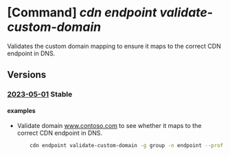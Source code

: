 # [Command] _cdn endpoint validate-custom-domain_

Validates the custom domain mapping to ensure it maps to the correct CDN endpoint in DNS.

## Versions

### [2023-05-01](/Resources/mgmt-plane/L3N1YnNjcmlwdGlvbnMve30vcmVzb3VyY2Vncm91cHMve30vcHJvdmlkZXJzL21pY3Jvc29mdC5jZG4vcHJvZmlsZXMve30vZW5kcG9pbnRzL3t9L3ZhbGlkYXRlY3VzdG9tZG9tYWlu/2023-05-01.xml) **Stable**

<!-- mgmt-plane /subscriptions/{}/resourcegroups/{}/providers/microsoft.cdn/profiles/{}/endpoints/{}/validatecustomdomain 2023-05-01 -->

#### examples

- Validate domain www.contoso.com to see whether it maps to the correct CDN endpoint in DNS.
    ```bash
        cdn endpoint validate-custom-domain -g group -n endpoint --profile-name profile-name --host-name www.contoso.com
    ```
